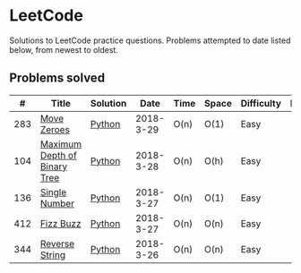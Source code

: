 # LeetCode
Solutions to LeetCode practice questions. Problems attempted to date listed below, from newest to oldest.

## Problems solved
| # | Title | Solution | Date | Time | Space | Difficulty | Notes |
| - | ----- | -------- | ---- | ---- | ----- | ---------- | ----- |
| 283 | [Move Zeroes](https://leetcode.com/problems/move-zeroes/) | [Python](./Python/283-move-zeroes.py) | 2018-3-29 | O(n) | O(1) | Easy | |
| 104 | [Maximum Depth of Binary Tree](https://leetcode.com/problems/maximum-depth-of-binary-tree/) | [Python](./Python/104-maximum-depth-of-binary-tree.py) | 2018-3-28 | O(n) | O(h) | Easy | |
| 136 | [Single Number](https://leetcode.com/problems/single-number/) | [Python](./Python/136-single-number.py) | 2018-3-27 | O(n) | O(1) | Easy | |
| 412 | [Fizz Buzz](https://leetcode.com/problems/fizz-buzz/) | [Python](./Python/412-fizz-buzz.py) | 2018-3-27 | O(n) | O(n) | Easy | |
| 344 | [Reverse String](https://leetcode.com/problems/reverse-string/) | [Python](./Python/344-reverse-string.py) | 2018-3-26 | O(n) | O(n) | Easy | |